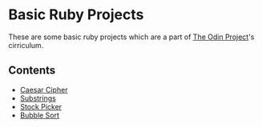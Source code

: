 # Basic Ruby Projects

These are some basic ruby projects which are a part of [The Odin Project](https://www.theodinproject.com/courses/ruby-programming)'s cirriculum.

## Contents

- [Caesar Cipher](https://www.theodinproject.com/courses/ruby-programming/lessons/caesar-cipher)  
- [Substrings](https://www.theodinproject.com/courses/ruby-programming/lessons/sub-strings)  
- [Stock Picker](https://www.theodinproject.com/courses/ruby-programming/lessons/stock-picker)  
- [Bubble Sort](https://www.theodinproject.com/courses/ruby-programming/lessons/bubble-sort)
